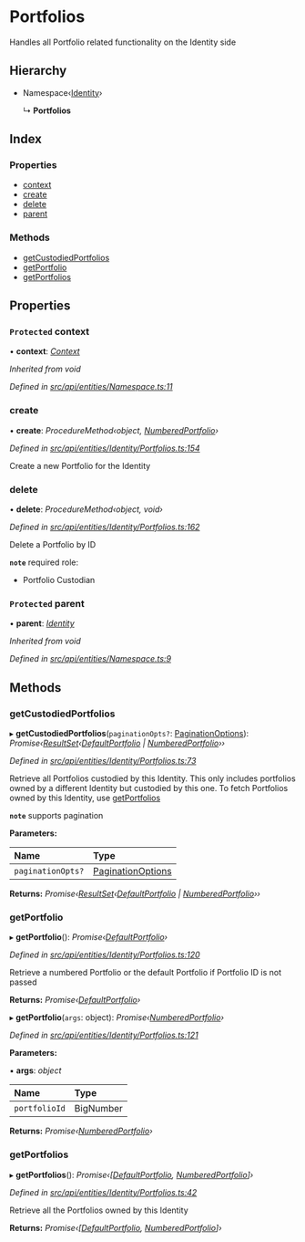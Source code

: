 # Portfolios

Handles all Portfolio related functionality on the Identity side

## Hierarchy

* Namespace‹[Identity](identity.md)›

  ↳ **Portfolios**

## Index

### Properties

* [context](portfolios.md#protected-context)
* [create](portfolios.md#create)
* [delete](portfolios.md#delete)
* [parent](portfolios.md#protected-parent)

### Methods

* [getCustodiedPortfolios](portfolios.md#getcustodiedportfolios)
* [getPortfolio](portfolios.md#getportfolio)
* [getPortfolios](portfolios.md#getportfolios)

## Properties

### `Protected` context

• **context**: [_Context_](context.md)

_Inherited from void_

_Defined in_ [_src/api/entities/Namespace.ts:11_](https://github.com/PolymathNetwork/polymesh-sdk/blob/a0872cf4/src/api/entities/Namespace.ts#L11)

### create

• **create**: _ProcedureMethod‹object,_ [_NumberedPortfolio_](numberedportfolio.md)_›_

_Defined in_ [_src/api/entities/Identity/Portfolios.ts:154_](https://github.com/PolymathNetwork/polymesh-sdk/blob/a0872cf4/src/api/entities/Identity/Portfolios.ts#L154)

Create a new Portfolio for the Identity

### delete

• **delete**: _ProcedureMethod‹object, void›_

_Defined in_ [_src/api/entities/Identity/Portfolios.ts:162_](https://github.com/PolymathNetwork/polymesh-sdk/blob/a0872cf4/src/api/entities/Identity/Portfolios.ts#L162)

Delete a Portfolio by ID

**`note`** required role:

* Portfolio Custodian

### `Protected` parent

• **parent**: [_Identity_](identity.md)

_Inherited from void_

_Defined in_ [_src/api/entities/Namespace.ts:9_](https://github.com/PolymathNetwork/polymesh-sdk/blob/a0872cf4/src/api/entities/Namespace.ts#L9)

## Methods

### getCustodiedPortfolios

▸ **getCustodiedPortfolios**\(`paginationOpts?`: [PaginationOptions](../interfaces/paginationoptions.md)\): _Promise‹_[_ResultSet_](../interfaces/resultset.md)_‹_[_DefaultPortfolio_](defaultportfolio.md) _\|_ [_NumberedPortfolio_](numberedportfolio.md)_››_

_Defined in_ [_src/api/entities/Identity/Portfolios.ts:73_](https://github.com/PolymathNetwork/polymesh-sdk/blob/a0872cf4/src/api/entities/Identity/Portfolios.ts#L73)

Retrieve all Portfolios custodied by this Identity. This only includes portfolios owned by a different Identity but custodied by this one. To fetch Portfolios owned by this Identity, use [getPortfolios](portfolios.md#getportfolios)

**`note`** supports pagination

**Parameters:**

| Name | Type |
| :--- | :--- |
| `paginationOpts?` | [PaginationOptions](../interfaces/paginationoptions.md) |

**Returns:** _Promise‹_[_ResultSet_](../interfaces/resultset.md)_‹_[_DefaultPortfolio_](defaultportfolio.md) _\|_ [_NumberedPortfolio_](numberedportfolio.md)_››_

### getPortfolio

▸ **getPortfolio**\(\): _Promise‹_[_DefaultPortfolio_](defaultportfolio.md)_›_

_Defined in_ [_src/api/entities/Identity/Portfolios.ts:120_](https://github.com/PolymathNetwork/polymesh-sdk/blob/a0872cf4/src/api/entities/Identity/Portfolios.ts#L120)

Retrieve a numbered Portfolio or the default Portfolio if Portfolio ID is not passed

**Returns:** _Promise‹_[_DefaultPortfolio_](defaultportfolio.md)_›_

▸ **getPortfolio**\(`args`: object\): _Promise‹_[_NumberedPortfolio_](numberedportfolio.md)_›_

_Defined in_ [_src/api/entities/Identity/Portfolios.ts:121_](https://github.com/PolymathNetwork/polymesh-sdk/blob/a0872cf4/src/api/entities/Identity/Portfolios.ts#L121)

**Parameters:**

▪ **args**: _object_

| Name | Type |
| :--- | :--- |
| `portfolioId` | BigNumber |

**Returns:** _Promise‹_[_NumberedPortfolio_](numberedportfolio.md)_›_

### getPortfolios

▸ **getPortfolios**\(\): _Promise‹\[_[_DefaultPortfolio_](defaultportfolio.md)_,_ [_NumberedPortfolio_](numberedportfolio.md)_\]›_

_Defined in_ [_src/api/entities/Identity/Portfolios.ts:42_](https://github.com/PolymathNetwork/polymesh-sdk/blob/a0872cf4/src/api/entities/Identity/Portfolios.ts#L42)

Retrieve all the Portfolios owned by this Identity

**Returns:** _Promise‹\[_[_DefaultPortfolio_](defaultportfolio.md)_,_ [_NumberedPortfolio_](numberedportfolio.md)_\]›_

